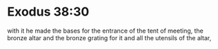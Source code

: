 # Exodus 38:30

with it he made the bases for the entrance of the tent of meeting, the bronze altar and the bronze grating for it and all the utensils of the altar,
